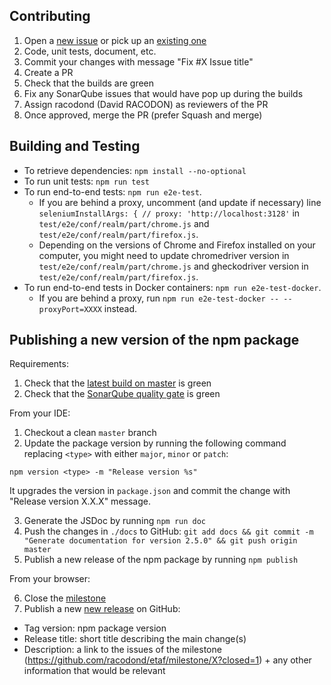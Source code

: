 ## Contributing

1. Open a [new issue](https://github.com/racodond/etaf/issues/new) or pick up an [existing one](https://github.com/racodond/etaf/issues)
1. Code, unit tests, document, etc.
1. Commit your changes with message "Fix #X Issue title" 
1. Create a PR
1. Check that the builds are green
1. Fix any SonarQube issues that would have pop up during the builds
1. Assign racodond (David RACODON) as reviewers of the PR
1. Once approved, merge the PR (prefer Squash and merge)

## Building and Testing
* To retrieve dependencies: `npm install --no-optional`
* To run unit tests: `npm run test`
* To run end-to-end tests: `npm run e2e-test`.
  * If you are behind a proxy, uncomment (and update if necessary) line `seleniumInstallArgs: { // proxy: 'http://localhost:3128'` in `test/e2e/conf/realm/part/chrome.js` and `test/e2e/conf/realm/part/firefox.js`.
  * Depending on the versions of Chrome and Firefox installed on your computer, you might need to update chromedriver version in `test/e2e/conf/realm/part/chrome.js` and gheckodriver version in `test/e2e/conf/realm/part/firefox.js`.
* To run end-to-end tests in Docker containers: `npm run e2e-test-docker`.
  * If you are behind a proxy, run `npm run e2e-test-docker -- --proxyPort=XXXX` instead.


## Publishing a new version of the npm package
Requirements:

1. Check that the [latest build on master](https://travis-ci.org/racodond/etaf) is green
2. Check that the [SonarQube quality gate](https://sonarcloud.io/dashboard?id=etaf) is green

From your IDE:

1. Checkout a clean `master` branch
2. Update the package version by running the following command replacing `<type>` with either `major`, `minor` or `patch`: 
```
npm version <type> -m "Release version %s"
```
It upgrades the version in `package.json` and commit the change with "Release version X.X.X" message.

3. Generate the JSDoc by running `npm run doc`
4. Push the changes in `./docs` to GitHub: `git add docs && git commit -m "Generate documentation for version 2.5.0" && git push origin master`
5. Publish a new release of the npm package by running `npm publish`

From your browser:

6. Close the [milestone](https://github.com/racodond/etaf/milestones)
7. Publish a new [new release](https://github.com/racodond/etaf/releases/new) on GitHub:
 * Tag version: npm package version
 * Release title: short title describing the main change(s)
 * Description: a link to the issues of the milestone (https://github.com/racodond/etaf/milestone/X?closed=1) + any other information that would be relevant
